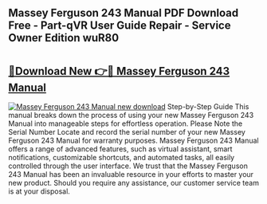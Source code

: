 ## Massey Ferguson 243 Manual PDF Download Free - Part-qVR User Guide Repair - Service Owner Edition wuR80

# <h2><a href="http://bc96926.oget.top/?id=Massey+Ferguson+243+Manual">🔗Download New 👉🔴 Massey Ferguson 243 Manual</a></h2>

[![Massey Ferguson 243 Manual new download](https://i.imgur.com/5g1atiW.png)](http://bc96926.oget.top/?id=Massey+Ferguson+243+Manual)
Step-by-Step Guide This manual breaks down the process of using your new Massey Ferguson 243 Manual into manageable steps for effortless operation. Please Note the Serial Number Locate and record the serial number of your new Massey Ferguson 243 Manual for warranty purposes. Massey Ferguson 243 Manual offers a range of advanced features, such as virtual assistant, smart notifications, customizable shortcuts, and automated tasks, all easily controlled through the user interface. We trust that the Massey Ferguson 243 Manual has been an invaluable resource in your efforts to master your new product. Should you require any assistance, our customer service team is at your disposal.
